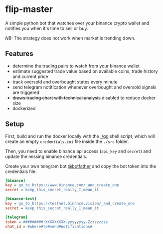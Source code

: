 # flip-master

A simple python bot that watches over your binance crypto wallet and notifies you when it's time to sell or buy.

_NB:_ The strategy does not work when market is trending down.


## Features

* determine the trading pairs to watch from your binance wallet
* estimate suggested trade value based on available coins, trade history and current price
* track oversold and overbought states every minute
* send telegram notification whenever overbought and oversold signals are triggered
* ~~draws trading chart with technical analysis~~ disabled to reduce docker size
* dockerized


## Setup

First, build and run the docker locally with the [./go](./go) shell script,
which will create an empty `credentials.ini` file inside the `./src` folder.

Then, you need to enable binance api access (`api_key` and `secret`) and update
the missing binance credentials.

Create your own telegram bot [@botfather](https://t.me/botfather) and copy the
bot token into the credentials file.

```ini
[binance]
key = go_to_https://www.binance.com/_and_create_one
secret = keep_this_secret_really_I_mean_it

[binance-test]
key = go_to_https://testnet.binance.vision/_and_create_one
secret = keep_this_secret_really_I_mean_it

[telegram]
token = #########:XXXXXXXXX-yyyyyyyy-Zzzzzzzzz
chat_id = #where#to#send#notifications#
```
